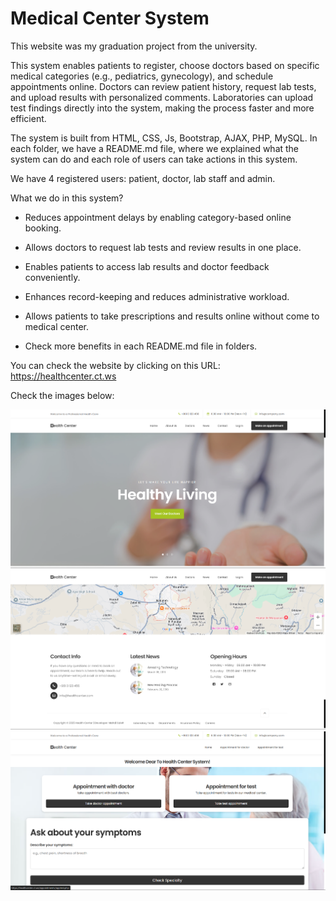 # Medical Center System
This website was my graduation project from the university. 

This system enables patients to register, choose doctors based on specific medical 
categories (e.g., pediatrics, gynecology), and schedule appointments online. 
Doctors can review patient history, request lab tests, and upload results with 
personalized comments. Laboratories can upload test findings directly into the 
system, making the process faster and more efficient.

The system is built from HTML, CSS, Js, Bootstrap, AJAX, PHP, MySQL.
In each folder, we have a README.md file, where we explained what the system can do and each role of users can take actions in this system. 

We have 4 registered users: patient, doctor, lab staff and admin.

What we do in this system?

* Reduces appointment delays by enabling category-based online booking.
  
* Allows doctors to request lab tests and review results in one place.
  
* Enables patients to access lab results and doctor feedback conveniently.
  
* Enhances record-keeping and reduces administrative workload.

* Allows patients to take prescriptions and results online without come to medical center.

* Check more benefits in each README.md file in folders.

You can check the website by clicking on this URL: https://healthcenter.ct.ws

Check the images below:

![Website Preview](images/medicalcenter.png)
![Website Preview](images/medicalcenter2.png)
![Website Preview](images/app.png)
